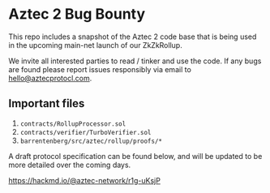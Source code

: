 # Aztec 2 Bug Bounty

This repo includes a snapshot of the Aztec 2 code base that is being used in the upcoming main-net launch of our ZkZkRollup.

We invite all interested parties to read / tinker and use the code. If any bugs are found please report issues responsibly via email to hello@aztecprotocl.com.

## Important files

1. `contracts/RollupProcessor.sol`
2. `contracts/verifier/TurboVerifier.sol`
3. `barrentenberg/src/aztec/rollup/proofs/*`

A draft protocol specification can be found below, and will be updated to be more detailed over the coming days.

https://hackmd.io/@aztec-network/r1g-uKsjP
